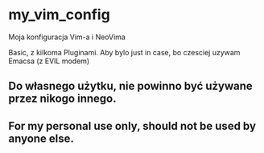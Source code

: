 # my_vim_config

Moja konfiguracja Vim-a i NeoVima

Basic, z kilkoma Pluginami.
Aby bylo just in case, bo czesciej uzywam Emacsa (z EVIL modem)

## Do własnego użytku, nie powinno być używane przez nikogo innego.
## For my personal use only, should not be used by anyone else.
